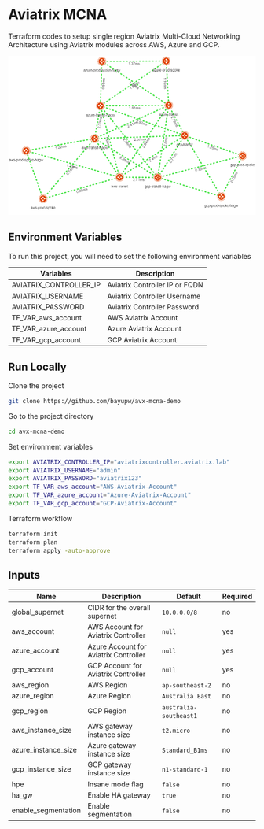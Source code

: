 # Aviatrix MCNA

Terraform codes to setup single region Aviatrix Multi-Cloud Networking Architecture using Aviatrix modules across AWS, Azure and GCP.

![Aviatrix MCNA CoPilot Topology](images/avx-mcna-demo-copilot.png "Aviatrix CoPilot Topology")

## Environment Variables

To run this project, you will need to set the following environment variables

Variables | Description
--- | ---
AVIATRIX_CONTROLLER_IP | Aviatrix Controller IP or FQDN 
AVIATRIX_USERNAME | Aviatrix Controller Username
AVIATRIX_PASSWORD | Aviatrix Controller Password
TF_VAR_aws_account | AWS Aviatrix Account 
TF_VAR_azure_account | Azure Aviatrix Account
TF_VAR_gcp_account | GCP Aviatrix Account

## Run Locally

Clone the project

```bash
git clone https://github.com/bayupw/avx-mcna-demo
```

Go to the project directory

```bash
cd avx-mcna-demo
```

Set environment variables

```bash
export AVIATRIX_CONTROLLER_IP="aviatrixcontroller.aviatrix.lab"
export AVIATRIX_USERNAME="admin"
export AVIATRIX_PASSWORD="aviatrix123"
export TF_VAR_aws_account="AWS-Aviatrix-Account"
export TF_VAR_azure_account="Azure-Aviatrix-Account"
export TF_VAR_gcp_account="GCP-Aviatrix-Account"
```

Terraform workflow

```bash
terraform init
terraform plan
terraform apply -auto-approve
```

## Inputs

| Name | Description | Default | Required |
|------|-------------|---------|----------|
| global_supernet | CIDR for the overall supernet | `10.0.0.0/8` | no |
| aws_account | AWS Account for Aviatrix Controller | `null` | yes |
| azure_account | Azure Account for Aviatrix Controller | `null` | yes |
| gcp_account | GCP Account for Aviatrix Controller | `null` | yes |
| aws_region | AWS Region | `ap-southeast-2` | no |
| azure_region | Azure Region | `Australia East` | no |
| gcp_region | GCP Region | `australia-southeast1` | no |
| aws_instance_size | AWS gateway instance size | `t2.micro` | no |
| azure_instance_size | Azure gateway instance size | `Standard_B1ms` | no |
| gcp_instance_size | GCP gateway instance size | `n1-standard-1` | no |
| hpe | Insane mode flag | `false` | no |
| ha_gw | Enable HA gateway | `true` | no |
| enable_segmentation | Enable segmentation | `false` | no |